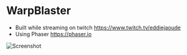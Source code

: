 # WarpBlaster

- Built while streaming on twitch https://www.twitch.tv/eddiejaoude
- Using Phaser https://phaser.io

![Screenshot](https://user-images.githubusercontent.com/624760/38438910-d0811ac4-39d3-11e8-8016-b0d96651263f.png)
